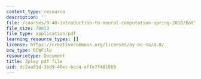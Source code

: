 ```yaml
---
content_type: resource
description: ''
file: /courses/9-40-introduction-to-neural-computation-spring-2018/BatYGepHsnc_transcript.pdf
file_size: 70813
file_type: application/pdf
learning_resource_types: []
license: https://creativecommons.org/licenses/by-nc-sa/4.0/
ocw_type: OCWFile
resourcetype: Document
title: 3play pdf file
uid: dc2aa91d-3bd9-40ec-bcc4-effe7f481669
---
```

